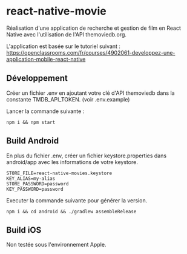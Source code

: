 # react-native-movie
Réalisation d'une application de recherche et gestion de film en React Native avec l'utilisation de l'API themoviedb.org.

L'application est basée sur le tutoriel suivant : https://openclassrooms.com/fr/courses/4902061-developpez-une-application-mobile-react-native

## Développement
Créer un fichier .env en ajoutant votre clé d'API themoviedb dans la constante TMDB_API_TOKEN. (voir .env.example)

Lancer la commande suivante :
```
npm i && npm start
```

## Build Android

En plus du fichier .env, créer un fichier keystore.properties dans android/app avec les informations de votre keystore.
```
STORE_FILE=react-native-movies.keystore
KEY_ALIAS=my-alias
STORE_PASSWORD=password
KEY_PASSWORD=password
```

Executer la commande suivante pour générer la version.
```
npm i && cd android && ./gradlew assembleRelease
```

## Build iOS
Non testée sous l'environnement Apple.
